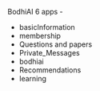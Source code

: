 BodhiAI
6 apps - 
- basicInformation
- membership
- Questions and papers
- Private_Messages
- bodhiai
- Recommendations
- learning


